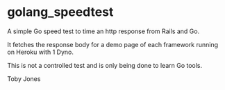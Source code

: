 # golang_speedtest

A simple Go speed test to time an http response from Rails and Go.

It fetches the response body for a demo page of each framework running on Heroku with 1 Dyno. 

This is not a controlled test and is only being done to learn Go tools.

Toby Jones
